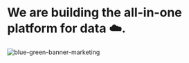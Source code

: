 # We are building the all-in-one platform for data ☁️.

![blue-green-banner-marketing](https://user-images.githubusercontent.com/59238070/194098401-66cceee8-97dd-4f29-9fe8-0f914f227c1a.png)
